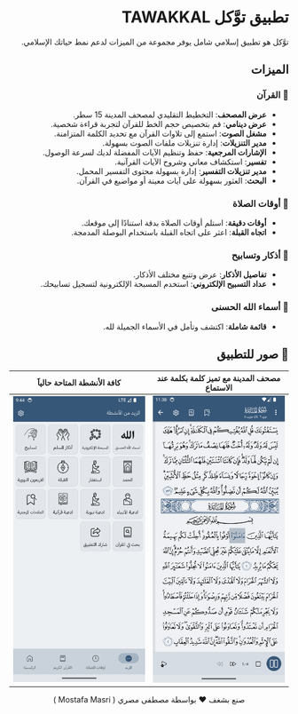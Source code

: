 <div dir="rtl">

#  تطبيق توَّكل TAWAKKAL

توَّكل هو تطبيق إسلامي شامل يوفر مجموعة من الميزات لدعم نمط حياتك الإسلامي.

## الميزات

### 📖 القرآن
- **عرض المصحف**: التخطيط التقليدي لمصحف المدينة 15 سطر.
- **عرض دينامي**: قم بتخصيص حجم الخط للقرآن لتجربة قراءة شخصية.
- **مشغل الصوت**: استمع إلى تلاوات القرآن مع تحديد الكلمة المتزامنة.
- **مدير التنزيلات**: إدارة تنزيلات ملفات الصوت بسهولة.
- **الإشارات المرجعية**: حفظ وتنظيم الآيات المفضلة لديك لسرعة الوصول.
- **تفسير**: استكشاف معاني وشروح الآيات القرآنية.
- **مدير تنزيلات التفسير**: إدارة بسهولة محتوى التفسير المحمل.
- **البحث**: العثور بسهولة على آيات معينة أو مواضيع في القرآن.

### 🕋 أوقات الصلاة
- **أوقات دقيقة**: استلم أوقات الصلاة بدقة استنادًا إلى موقعك.
- **اتجاه القبلة**: اعثر على اتجاه القبلة باستخدام البوصلة المدمجة.

### 🤲 أذكار وتسابيح
- **تفاصيل الأذكار**: عرض وتتبع مختلف الأذكار.
- **عداد التسبيح الإلكتروني**: استخدم المسبحة الإلكترونية لتسجيل تسابيحك.

### 💖 أسماء الله الحسنى
- **قائمة شاملة**: اكتشف وتأمل في الأسماء الجميلة لله.

## 📸 صور للتطبيق

| مصحف المدينة مع تميز كلمة بكلمة عند الاستماع                           | كافة الأنشطة المتاحة حالياََ                                     |
| -------------------------------------------- | -------------------------------------------- |
| ![Description 1](screenshots/5.png)         | ![Description 2](screenshots/4.png)         |
<p align="center">
  صنع بشغف ❤️ بواسطة مصطفى مصري ( Mostafa Masri )
</p>

